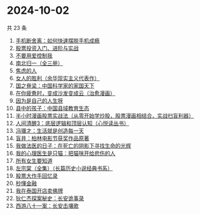 # 2024-10-02

共 23 条

<!-- BEGIN WEREAD -->
<!-- 最后更新时间 2024-10-02 14:01:26 +0800 -->
1. [手机断舍离：如何快速摆脱手机成瘾](https://weread.qq.com/web/bookDetail/06e32a20813ab93b2g018a88)
1. [股票投资入门、进阶与实战](https://weread.qq.com/web/bookDetail/b2432a80813ab6ea6g018b18)
1. [不要用爱控制我](https://weread.qq.com/web/bookDetail/32532e40813ab93d9g011a53)
1. [南北归一（全三册）](https://weread.qq.com/web/bookDetail/47e32340813ab9339g0123d7)
1. [焦虑的人](https://weread.qq.com/web/bookDetail/5c432bf0726d70995c4f25f)
1. [女人的胜利（余华现实主义代表作）](https://weread.qq.com/web/bookDetail/50132dc0813ab937dg0158cf)
1. [国之脊梁：中国科学家的家国天下](https://weread.qq.com/web/bookDetail/5b132f90813ab90b5g0183ba)
1. [在你疲惫时，变成沙发变成云（治愈漫画）](https://weread.qq.com/web/bookDetail/60c32c40813ab938eg01762c)
1. [因为是自己的人生呀](https://weread.qq.com/web/bookDetail/5e232cb0813ab7da0g01739e)
1. [县中的孩子：中国县域教育生态](https://weread.qq.com/web/bookDetail/14e322e0813ab7ff9g012dff)
1. [半小时漫画股票实战法（从零开始学炒股，股票漫画相结合，实战扫盲利器）](https://weread.qq.com/web/bookDetail/d7c32f9071d7b82ed7c9b52)
1. [人间清醒3：底层逻辑和顶层认知（心悦读丛书）](https://weread.qq.com/web/bookDetail/15a329b0813ab9398g017778)
1. [冯骥才：生活就是创造每一天](https://weread.qq.com/web/bookDetail/8a132890813ab9310g0154b4)
1. [盲井：柏林电影节获奖作品原著](https://weread.qq.com/web/bookDetail/2fa32e70813ab939dg011ede)
1. [我做法医的日子：在死亡的阴影下寻找生命的光辉](https://weread.qq.com/web/bookDetail/124324a0813ab935fg011b13)
1. [我的心理医生是只猫：把猫咪开给悲伤的人](https://weread.qq.com/web/bookDetail/35f327c0813ab935fg010a2e)
1. [所有女生要知道](https://weread.qq.com/web/bookDetail/36a325d0813ab89dbg0128d1)
1. [左宗棠（全集）（长篇历史小说经典书系）](https://weread.qq.com/web/bookDetail/48c323a0727ca04f48c7038)
1. [股票大作手回忆录](https://weread.qq.com/web/bookDetail/1b5325907159cacc1b5e0e1)
1. [秒懂金融](https://weread.qq.com/web/bookDetail/a3032ab0813ab8f89g01328e)
1. [我在泰国开店卖佛牌](https://weread.qq.com/web/bookDetail/37432bf05e3e5a374695379)
1. [狄仁杰探案秘史：长安诡事录](https://weread.qq.com/web/bookDetail/b8932240813ab935fg014958)
1. [西游八十一案：长安击壤歌](https://weread.qq.com/web/bookDetail/564329b0813ab930bg0181e6)
<!-- END WEREAD -->